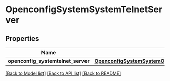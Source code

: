 # OpenconfigSystemSystemTelnetServer

## Properties
Name | Type | Description | Notes
------------ | ------------- | ------------- | -------------
**openconfig_systemtelnet_server** | [**OpenconfigSystemSystemOpenconfigsystemsystemTelnetserver**](OpenconfigSystemSystemOpenconfigsystemsystemTelnetserver.md) |  | [optional] 

[[Back to Model list]](../README.md#documentation-for-models) [[Back to API list]](../README.md#documentation-for-api-endpoints) [[Back to README]](../README.md)


